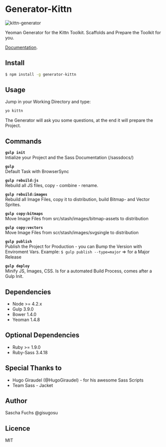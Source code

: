 # Generator-Kittn

![kittn-generator](https://cloud.githubusercontent.com/assets/442468/10710315/3347b1d6-7a55-11e5-868e-0fcb9ebed9ad.png)

Yeoman Generator for the Kittn Toolkit. Scaffolds and Prepare the Toolkit for you.

[Documentation](http://kittn.de/). 

## Install

```bash
$ npm install -g generator-kittn
```

## Usage
Jump in your Working Directory and type: 

```bash
yo kittn
```

The Generator will ask you some questions, at the end it will prepare the Project. 

## Commands

**`gulp init`**<br>
Intialize your Project and the Sass Documentation (/sassdocs/)

**`gulp`**<br>
Default Task with BrowserSync

**`gulp rebuild:js`**<br>
Rebuild all JS files, copy - combine - rename.

**`gulp rebuild:images`**<br>
Rebuild all Image Files, copy it to distribution, build Bitmap- and Vector Sprites.

**`gulp copy:bitmaps`**<br>
Move Image Files from src/stash/images/bitmap-assets to distribution

**`gulp copy:vectors`**<br>
Move Image Files from scr/stash/images/svgsingle to distribution

**`gulp publish`**<br>
Publish the Project for Production - you can Bump the Version with Enviroment Vars.
Example: `$ gulp publish --type=major` => for a Major Release

**`gulp deploy`**<br>
Minify JS, Images, CSS. Is for a automated Build Process, comes after a Gulp Init.

## Dependencies

- Node >= 4.2.x
- Gulp 3.9.0
- Bower 1.4.0
- Yeoman 1.4.8

## Optional Dependencies
- Ruby >= 1.9.0
- Ruby-Sass 3.4.18 

## Special Thanks to

- Hugo Giraudel (@HugoGiraudel) - for his awesome Sass Scripts
- Team Sass - Jacket

## Author
Sascha Fuchs @gisugosu

## Licence
MIT
